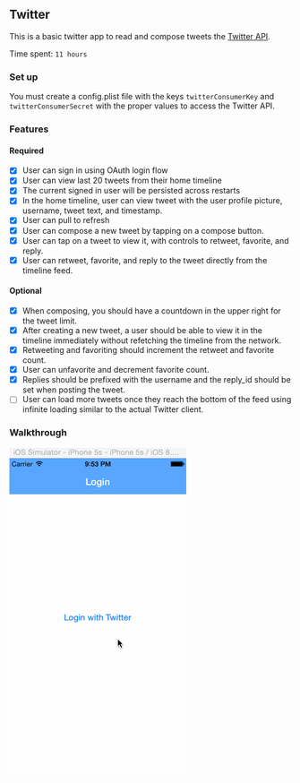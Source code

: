 ## Twitter

This is a basic twitter app to read and compose tweets the [Twitter API](https://apps.twitter.com/).

Time spent: `11 hours`

### Set up
You must create a config.plist file with the keys `twitterConsumerKey` and `twitterConsumerSecret` with the proper values to access the Twitter API.

### Features

#### Required

- [x] User can sign in using OAuth login flow
- [x] User can view last 20 tweets from their home timeline
- [x] The current signed in user will be persisted across restarts
- [x] In the home timeline, user can view tweet with the user profile picture, username, tweet text, and timestamp.
- [x] User can pull to refresh
- [x] User can compose a new tweet by tapping on a compose button.
- [x] User can tap on a tweet to view it, with controls to retweet, favorite, and reply.
- [x] User can retweet, favorite, and reply to the tweet directly from the timeline feed.

#### Optional

- [x] When composing, you should have a countdown in the upper right for the tweet limit.
- [x] After creating a new tweet, a user should be able to view it in the timeline immediately without refetching the timeline from the network.
- [x] Retweeting and favoriting should increment the retweet and favorite count.
- [x] User can unfavorite and decrement favorite count.
- [x] Replies should be prefixed with the username and the reply_id should be set when posting the tweet.
- [ ] User can load more tweets once they reach the bottom of the feed using infinite loading similar to the actual Twitter client.

### Walkthrough

![Video Walkthrough](twitter.gif)


